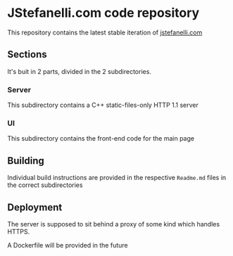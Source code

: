 # JStefanelli.com code repository

This repository contains the latest stable iteration of [jstefanelli.com](http://jstefanelli.com)

## Sections

It's buit in 2 parts, divided in the 2 subdirectories.

### Server

This subdirectory contains a C++ static-files-only HTTP 1.1 server

### UI

This subdirectory contains the front-end code for the main page

## Building

Individual build instructions are provided in the respective `Readme.md` files in the correct subdirectories

## Deployment

The server is supposed to sit behind a proxy of some kind which handles HTTPS.

A Dockerfile will be provided in the future
